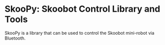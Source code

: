 # SkooPy: Skoobot Control Library and Tools

SkooPy is a library that can be used to control the Skoobot mini-robot via Bluetooth.

